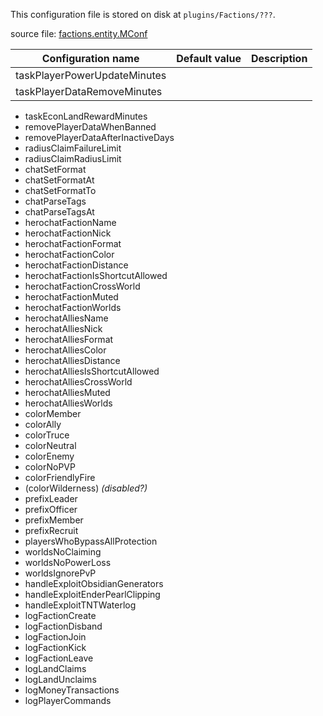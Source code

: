 This configuration file is stored on disk at `plugins/Factions/???`.

source file: [factions.entity.MConf](https://github.com/MassiveCraft/Factions/blob/master/src/com/massivecraft/factions/entity/MConf.java)

| Configuration name | Default value | Description |
| ------- |:---------:| --- |
| taskPlayerPowerUpdateMinutes 
| taskPlayerDataRemoveMinutes 
 - taskEconLandRewardMinutes 
 - removePlayerDataWhenBanned 
 - removePlayerDataAfterInactiveDays 
 - radiusClaimFailureLimit 
 - radiusClaimRadiusLimit 
 - chatSetFormat 
 - chatSetFormatAt 
 - chatSetFormatTo 
 - chatParseTags 
 - chatParseTagsAt 
 - herochatFactionName 
 - herochatFactionNick 
 - herochatFactionFormat 
 - herochatFactionColor 
 - herochatFactionDistance 
 - herochatFactionIsShortcutAllowed 
 - herochatFactionCrossWorld 
 - herochatFactionMuted 
 - herochatFactionWorlds 
 - herochatAlliesName 
 - herochatAlliesNick 
 - herochatAlliesFormat 
 - herochatAlliesColor 
 - herochatAlliesDistance 
 - herochatAlliesIsShortcutAllowed 
 - herochatAlliesCrossWorld 
 - herochatAlliesMuted 
 - herochatAlliesWorlds 
 - colorMember 
 - colorAlly 
 - colorTruce 
 - colorNeutral 
 - colorEnemy 
 - colorNoPVP 
 - colorFriendlyFire 
 - (colorWilderness) *(disabled?)*
 - prefixLeader 
 - prefixOfficer 
 - prefixMember 
 - prefixRecruit 
 - playersWhoBypassAllProtection 
 - worldsNoClaiming 
 - worldsNoPowerLoss 
 - worldsIgnorePvP
 - handleExploitObsidianGenerators 
 - handleExploitEnderPearlClipping 
 - handleExploitTNTWaterlog 
 - logFactionCreate 
 - logFactionDisband 
 - logFactionJoin 
 - logFactionKick
 - logFactionLeave 
 - logLandClaims
 - logLandUnclaims
 - logMoneyTransactions
 - logPlayerCommands